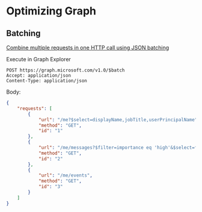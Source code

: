 # Optimizing Graph

## Batching

[Combine multiple requests in one HTTP call using JSON batching](https://docs.microsoft.com/en-us/graph/json-batching)

Execute in Graph Explorer

```
POST https://graph.microsoft.com/v1.0/$batch
Accept: application/json
Content-Type: application/json
```

Body:

```json
{
    "requests": [
        {
            "url": "/me?$select=displayName,jobTitle,userPrincipalName",
            "method": "GET",
            "id": "1"
        },
        {
            "url": "/me/messages?$filter=importance eq 'high'&$select=from,subject,receivedDateTime,bodyPreview",
            "method": "GET",
            "id": "2"
        },
        {
            "url": "/me/events",
            "method": "GET",
            "id": "3"
        }
    ]
}
```
